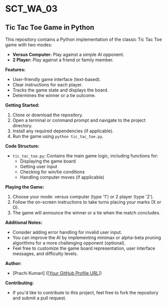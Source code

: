 # SCT_WA_03


## Tic Tac Toe Game in Python

This repository contains a Python implementation of the classic Tic Tac Toe game with two modes:

* **Versus Computer:** Play against a simple AI opponent.
* **2 Player:** Play against a friend or family member.

**Features:**

* User-friendly game interface (text-based).
* Clear instructions for each player.
* Tracks the game state and displays the board.
* Determines the winner or a tie outcome.

**Getting Started:**

1. Clone or download the repository.
2. Open a terminal or command prompt and navigate to the project directory.
3. Install any required dependencies (if applicable).
4. Run the game using `python tic_tac_toe.py`.

**Code Structure:**

* `tic_tac_toe.py`: Contains the main game logic, including functions for:
    * Displaying the game board
    * Getting user input
    * Checking for win/tie conditions
    * Handling computer moves (if applicable)

**Playing the Game:**

1. Choose your mode: versus computer (type '1') or 2 player (type '2').
2. Follow the on-screen instructions to take turns placing your marks (X or O).
3. The game will announce the winner or a tie when the match concludes.

**Additional Notes:**

* Consider adding error handling for invalid user input.
* You can improve the AI by implementing minimax or alpha-beta pruning algorithms for a more challenging opponent (optional).
* Feel free to customize the game board representation, user interface messages, and difficulty levels.

**Author:**

* [Prachi Kumari] ([[Your GitHub Profile URL](https://github.com/PrachiKumari04)]) 


**Contributing:**

* If you'd like to contribute to this project, feel free to fork the repository and submit a pull request.
